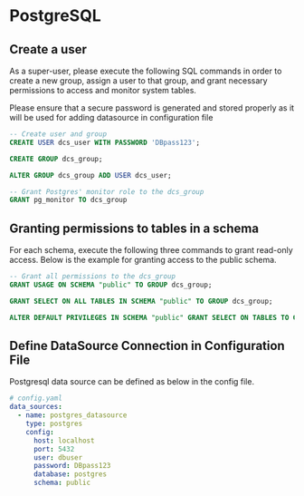 # **PostgreSQL**

## Create a user

As a super-user, please execute the following SQL commands in order to create a new group, assign a user to that group, and grant necessary permissions to access and monitor system tables.

Please ensure that a secure password is generated and stored properly as it will be used for adding datasource in configuration file

```sql
-- Create user and group
CREATE USER dcs_user WITH PASSWORD 'DBpass123';

CREATE GROUP dcs_group;

ALTER GROUP dcs_group ADD USER dcs_user;

-- Grant Postgres' monitor role to the dcs_group
GRANT pg_monitor TO dcs_group
```


## Granting permissions to tables in a schema
For each schema, execute the following three commands to grant read-only access.
Below is the example for granting access to the public schema.

```sql
-- Grant all permissions to the dcs_group
GRANT USAGE ON SCHEMA "public" TO GROUP dcs_group;

GRANT SELECT ON ALL TABLES IN SCHEMA "public" TO GROUP dcs_group;

ALTER DEFAULT PRIVILEGES IN SCHEMA "public" GRANT SELECT ON TABLES TO GROUP dcs_group;
```


## Define DataSource Connection in Configuration File
Postgresql data source can be defined as below in the config file.

```yaml
# config.yaml
data_sources:
  - name: postgres_datasource
    type: postgres
    config:
      host: localhost
      port: 5432
      user: dbuser
      password: DBpass123
      database: postgres
      schema: public
```